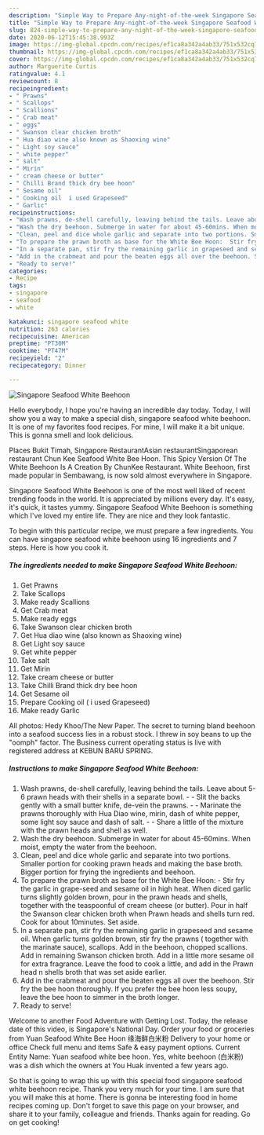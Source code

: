 ```yaml
---
description: "Simple Way to Prepare Any-night-of-the-week Singapore Seafood White Beehoon"
title: "Simple Way to Prepare Any-night-of-the-week Singapore Seafood White Beehoon"
slug: 824-simple-way-to-prepare-any-night-of-the-week-singapore-seafood-white-beehoon
date: 2020-06-12T15:45:38.993Z
image: https://img-global.cpcdn.com/recipes/ef1ca8a342a4ab33/751x532cq70/singapore-seafood-white-beehoon-recipe-main-photo.jpg
thumbnail: https://img-global.cpcdn.com/recipes/ef1ca8a342a4ab33/751x532cq70/singapore-seafood-white-beehoon-recipe-main-photo.jpg
cover: https://img-global.cpcdn.com/recipes/ef1ca8a342a4ab33/751x532cq70/singapore-seafood-white-beehoon-recipe-main-photo.jpg
author: Marguerite Curtis
ratingvalue: 4.1
reviewcount: 8
recipeingredient:
- " Prawns"
- " Scallops"
- " Scallions"
- " Crab meat"
- " eggs"
- " Swanson clear chicken broth"
- " Hua diao wine also known as Shaoxing wine"
- " Light soy sauce"
- " white pepper"
- " salt"
- " Mirin"
- " cream cheese or butter"
- " Chilli Brand thick dry bee hoon"
- " Sesame oil"
- " Cooking oil  i used Grapeseed"
- " Garlic"
recipeinstructions:
- "Wash prawns, de-shell carefully, leaving behind the tails. Leave about 5-6 prawn heads with their shells in a separate bowl.   Slit the backs gently with a small butter knife, de-vein the prawns.  Marinate the prawns thoroughly with Hua Diao wine, mirin, dash of white pepper, some light soy sauce and dash of salt.  Share a little of the mixture with the prawn heads and shell as well."
- "Wash the dry beehoon. Submerge in water for about 45-60mins. When moist, empty the water from the beehoon."
- "Clean, peel and dice whole garlic and separate into two portions. Smaller portion for cooking prawn heads and making the base broth. Bigger portion for frying the ingredients and beehoon."
- "To prepare the prawn broth as base for the White Bee Hoon:  Stir fry the garlic in grape-seed and sesame oil in high heat. When diced garlic turns slightly golden brown, pour in the prawn heads and shells, together with the teaspoonful of cream cheese (or butter). Pour in half the Swanson clear chicken broth when Prawn heads and shells turn red. Cook for about 10minutes. Set aside."
- "In a separate pan, stir fry the remaining garlic in grapeseed and sesame oil.  When garlic turns golden brown, stir fry the prawns ( together with the marinate sauce), scallops. Add in the beehoon, chopped scallions. Add in remaining Swanson chicken broth. Add in a little more sesame oil for extra fragrance. Leave the food to cook a little, and add in the Prawn head n shells broth that was set aside earlier."
- "Add in the crabmeat and pour the beaten eggs all over the beehoon. Stir fry the bee hoon thoroughly. If you prefer the bee hoon less soupy, leave the bee hoon to simmer in the broth longer."
- "Ready to serve!"
categories:
- Recipe
tags:
- singapore
- seafood
- white

katakunci: singapore seafood white 
nutrition: 263 calories
recipecuisine: American
preptime: "PT30M"
cooktime: "PT47M"
recipeyield: "2"
recipecategory: Dinner

---
```



![Singapore Seafood White Beehoon](https://img-global.cpcdn.com/recipes/ef1ca8a342a4ab33/751x532cq70/singapore-seafood-white-beehoon-recipe-main-photo.jpg)

Hello everybody, I hope you're having an incredible day today. Today, I will show you a way to make a special dish, singapore seafood white beehoon. It is one of my favorites food recipes. For mine, I will make it a bit unique. This is gonna smell and look delicious.

Places Bukit Timah, Singapore RestaurantAsian restaurantSingaporean restaurant Chun Kee Seafood White Bee Hoon. This Spicy Version Of The White Beehoon Is A Creation By ChunKee Restaurant. White Beehoon, first made popular in Sembawang, is now sold almost everywhere in Singapore.

Singapore Seafood White Beehoon is one of the most well liked of recent trending foods in the world. It is appreciated by millions every day. It's easy, it's quick, it tastes yummy. Singapore Seafood White Beehoon is something which I've loved my entire life. They are nice and they look fantastic.


To begin with this particular recipe, we must prepare a few ingredients. You can have singapore seafood white beehoon using 16 ingredients and 7 steps. Here is how you cook it.

<!--inarticleads1-->

##### The ingredients needed to make Singapore Seafood White Beehoon:

1. Get  Prawns
1. Take  Scallops
1. Make ready  Scallions
1. Get  Crab meat
1. Make ready  eggs
1. Take  Swanson clear chicken broth
1. Get  Hua diao wine (also known as Shaoxing wine)
1. Get  Light soy sauce
1. Get  white pepper
1. Take  salt
1. Get  Mirin
1. Take  cream cheese or butter
1. Take  Chilli Brand thick dry bee hoon
1. Get  Sesame oil
1. Prepare  Cooking oil ( i used Grapeseed)
1. Make ready  Garlic


All photos: Hedy Khoo/The New Paper. The secret to turning bland beehoon into a seafood success lies in a robust stock. I threw in soy beans to up the &#34;oomph&#34; factor. The Business current operating status is live with registered address at KEBUN BARU SPRING. 

<!--inarticleads2-->

##### Instructions to make Singapore Seafood White Beehoon:

1. Wash prawns, de-shell carefully, leaving behind the tails. Leave about 5-6 prawn heads with their shells in a separate bowl.  -  - Slit the backs gently with a small butter knife, de-vein the prawns. -  - Marinate the prawns thoroughly with Hua Diao wine, mirin, dash of white pepper, some light soy sauce and dash of salt. -  - Share a little of the mixture with the prawn heads and shell as well.
1. Wash the dry beehoon. Submerge in water for about 45-60mins. When moist, empty the water from the beehoon.
1. Clean, peel and dice whole garlic and separate into two portions. Smaller portion for cooking prawn heads and making the base broth. Bigger portion for frying the ingredients and beehoon.
1. To prepare the prawn broth as base for the White Bee Hoon:  - Stir fry the garlic in grape-seed and sesame oil in high heat. When diced garlic turns slightly golden brown, pour in the prawn heads and shells, together with the teaspoonful of cream cheese (or butter). Pour in half the Swanson clear chicken broth when Prawn heads and shells turn red. Cook for about 10minutes. Set aside.
1. In a separate pan, stir fry the remaining garlic in grapeseed and sesame oil.  When garlic turns golden brown, stir fry the prawns ( together with the marinate sauce), scallops. Add in the beehoon, chopped scallions. Add in remaining Swanson chicken broth. Add in a little more sesame oil for extra fragrance. Leave the food to cook a little, and add in the Prawn head n shells broth that was set aside earlier.
1. Add in the crabmeat and pour the beaten eggs all over the beehoon. Stir fry the bee hoon thoroughly. If you prefer the bee hoon less soupy, leave the bee hoon to simmer in the broth longer.
1. Ready to serve!


Welcome to another Food Adventure with Getting Lost. Today, the release date of this video, is Singapore&#39;s National Day. Order your food or groceries from Yuan Seafood White Bee Hoon 缘海鲜白米粉 Delivery to your home or office Check full menu and items Safe &amp; easy payment options. Current Entity Name: Yuan seafood white bee hoon. Yes, white beehoon (白米粉) was a dish which the owners at You Huak invented a few years ago. 

So that is going to wrap this up with this special food singapore seafood white beehoon recipe. Thank you very much for your time. I am sure that you will make this at home. There is gonna be interesting food in home recipes coming up. Don't forget to save this page on your browser, and share it to your family, colleague and friends. Thanks again for reading. Go on get cooking!
